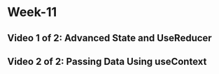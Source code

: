 # Week-11

## Video 1 of 2: Advanced State and UseReducer

## Video 2 of 2: Passing Data Using useContext
